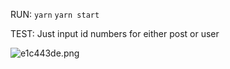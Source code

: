 RUN:
`yarn`
`yarn start`

TEST:
Just input id numbers for either post or user

![e1c443de.png](:storage\141f3ac9-f46a-45a4-8f1c-f7716b40ebd1\e1c443de.png)
